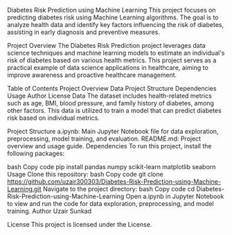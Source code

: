Diabetes Risk Prediction using Machine Learning
This project focuses on predicting diabetes risk using Machine Learning algorithms. The goal is to analyze health data and identify key factors influencing the risk of diabetes, assisting in early diagnosis and preventive measures.

Project Overview
The Diabetes Risk Prediction project leverages data science techniques and machine learning models to estimate an individual's risk of diabetes based on various health metrics. This project serves as a practical example of data science applications in healthcare, aiming to improve awareness and proactive healthcare management.

Table of Contents
Project Overview
Data
Project Structure
Dependencies
Usage
Author
License
Data
The dataset includes health-related metrics such as age, BMI, blood pressure, and family history of diabetes, among other factors. This data is utilized to train a model that can predict diabetes risk based on individual metrics.

Project Structure
a.ipynb: Main Jupyter Notebook file for data exploration, preprocessing, model training, and evaluation.
README.md: Project overview and usage guide.
Dependencies
To run this project, install the following packages:

bash
Copy code
pip install pandas numpy scikit-learn matplotlib seaborn
Usage
Clone this repository:
bash
Copy code
git clone https://github.com/uzair300303/Diabetes-Risk-Prediction-using-Machine-Learning.git
Navigate to the project directory:
bash
Copy code
cd Diabetes-Risk-Prediction-using-Machine-Learning
Open a.ipynb in Jupyter Notebook to view and run the code for data exploration, preprocessing, and model training.
Author
Uzair Sunkad

License
This project is licensed under the License.
